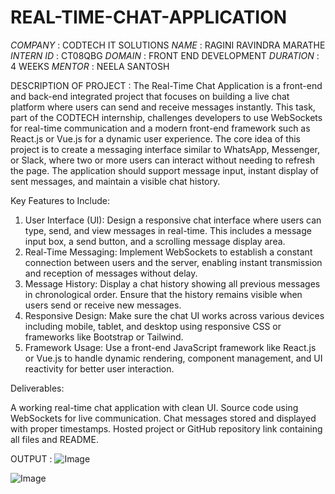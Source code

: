 # REAL-TIME-CHAT-APPLICATION
*COMPANY* : CODTECH IT SOLUTIONS
*NAME* : RAGINI RAVINDRA MARATHE
*INTERN ID* : CT08QBG
*DOMAIN* : FRONT END DEVELOPMENT
*DURATION* : 4 WEEKS
*MENTOR* : NEELA SANTOSH

DESCRIPTION OF PROJECT : The Real-Time Chat Application is a front-end and back-end integrated project that focuses on building a live chat platform where users can send and receive messages instantly. This task, part of the CODTECH internship, challenges developers to use WebSockets for real-time communication and a modern front-end framework such as React.js or Vue.js for a dynamic user experience.
The core idea of this project is to create a messaging interface similar to WhatsApp, Messenger, or Slack, where two or more users can interact without needing to refresh the page. The application should support message input, instant display of sent messages, and maintain a visible chat history.

Key Features to Include:

1. User Interface (UI):
Design a responsive chat interface where users can type, send, and view messages in real-time. This includes a message input box, a send button, and a scrolling message display area.
2. Real-Time Messaging:
Implement WebSockets to establish a constant connection between users and the server, enabling instant transmission and reception of messages without delay.
3. Message History:
Display a chat history showing all previous messages in chronological order. Ensure that the history remains visible when users send or receive new messages.
4. Responsive Design:
Make sure the chat UI works across various devices including mobile, tablet, and desktop using responsive CSS or frameworks like Bootstrap or Tailwind.
5. Framework Usage:
Use a front-end JavaScript framework like React.js or Vue.js to handle dynamic rendering, component management, and UI reactivity for better user interaction.

Deliverables:

A working real-time chat application with clean UI.
Source code using WebSockets for live communication.
Chat messages stored and displayed with proper timestamps.
Hosted project or GitHub repository link containing all files and README.

OUTPUT : 
![Image](https://github.com/user-attachments/assets/5a35bcb7-d476-4bb7-bd87-c1c013203a9d)

![Image](https://github.com/user-attachments/assets/23a31cec-a11e-4c60-9420-99fa0a7a034c)
